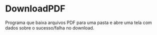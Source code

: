 # DownloadPDF
Programa que baixa arquivos PDF para uma pasta e abre uma tela com dados sobre o sucesso/falha no download.
